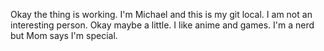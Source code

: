 Okay the thing is working. I'm Michael and this is my git local. I am not an interesting person. Okay maybe a little. I like anime and games. I'm a nerd but Mom says I'm special.